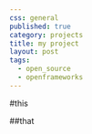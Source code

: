 ```yaml
---
css: general
published: true
category: projects
title: my project
layout: post
tags: 
  - open_source
  - openframeworks
---
```


#this


##that